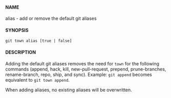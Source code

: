 #### NAME

alias - add or remove the default git aliases


#### SYNOPSIS

```
git town alias [true | false]
```

#### DESCRIPTION

Adding the default git aliases removes the need for `town` for the following commands (append, hack, kill, new-pull-request, prepend, prune-branches, rename-branch, repo, ship, and sync). Example: `git append` becomes equivalent to `git town append`.

When adding aliases, no existing aliases will be overwritten.
